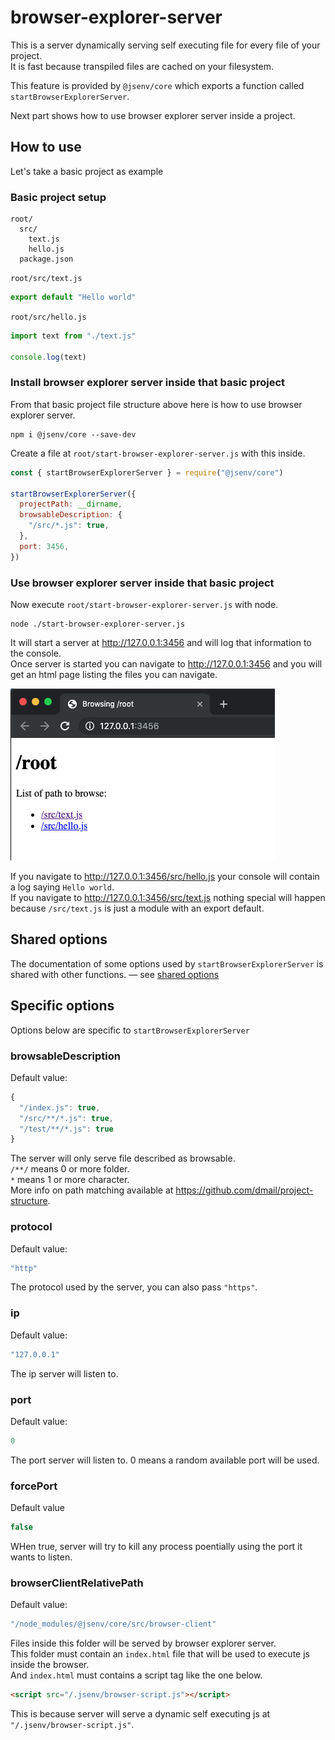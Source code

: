 # browser-explorer-server

This is a server dynamically serving self executing file for every file of your project.<br />
It is fast because transpiled files are cached on your filesystem.<br />

This feature is provided by `@jsenv/core` which exports a function called `startBrowserExplorerServer`.<br />

Next part shows how to use browser explorer server inside a project.

## How to use

Let's take a basic project as example

### Basic project setup

```
root/
  src/
    text.js
    hello.js
  package.json
```

`root/src/text.js`

```js
export default "Hello world"
```

`root/src/hello.js`

```js
import text from "./text.js"

console.log(text)
```

### Install browser explorer server inside that basic project

From that basic project file structure above here is how to use browser explorer server.

```shell
npm i @jsenv/core --save-dev
```

Create a file at `root/start-browser-explorer-server.js` with this inside.

```js
const { startBrowserExplorerServer } = require("@jsenv/core")

startBrowserExplorerServer({
  projectPath: __dirname,
  browsableDescription: {
    "/src/*.js": true,
  },
  port: 3456,
})
```

### Use browser explorer server inside that basic project

Now execute `root/start-browser-explorer-server.js` with node.

```shell
node ./start-browser-explorer-server.js
```

It will start a server at http://127.0.0.1:3456 and will log that information to the console.<br />
Once server is started you can navigate to http://127.0.0.1:3456 and you will get an html page listing the files you can navigate.

![explorer server chome screenshot](./explorer-server-chrome-screenshot.png)

If you navigate to http://127.0.0.1:3456/src/hello.js your console will contain a log saying `Hello world`.<br />
If you navigate to http://127.0.0.1:3456/src/text.js nothing special will happen because `/src/text.js` is just a module with an export default.

## Shared options

The documentation of some options used by `startBrowserExplorerServer` is shared with other functions.
— see [shared options](../shared-options/shared-options.md)

## Specific options

Options below are specific to `startBrowserExplorerServer`

### browsableDescription

Default value:

```js
{
  "/index.js": true,
  "/src/**/*.js": true,
  "/test/**/*.js": true
}
```

The server will only serve file described as browsable.<br />
`/**/` means 0 or more folder.<br />
`*` means 1 or more character.<br />
More info on path matching available at https://github.com/dmail/project-structure.

### protocol

Default value:

```js
"http"
```

The protocol used by the server, you can also pass `"https"`.

### ip

Default value:

```js
"127.0.0.1"
```

The ip server will listen to.

### port

Default value:

```js
0
```

The port server will listen to. 0 means a random available port will be used.

### forcePort

Default value

```js
false
```

WHen true, server will try to kill any process poentially using the port it wants to listen.

### browserClientRelativePath

Default value:

```js
"/node_modules/@jsenv/core/src/browser-client"
```

Files inside this folder will be served by browser explorer server.<br />
This folder must contain an `index.html` file that will be used to execute js inside the browser.<br />
And `index.html` must contains a script tag like the one below.

```html
<script src="/.jsenv/browser-script.js"></script>
```

This is because server will serve a dynamic self executing js at `"/.jsenv/browser-script.js"`.
